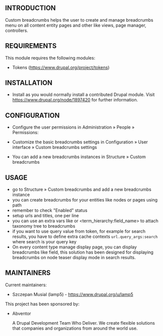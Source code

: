 INTRODUCTION
------------

Custom breadcrumbs helps the user to create and manage breadcrumbs menu on all
content entity pages and other like views, page manager, controllers.

REQUIREMENTS
------------

This module requires the following modules:

 * Tokens (https://www.drupal.org/project/tokens)

INSTALLATION
------------

 * Install as you would normally install a contributed Drupal module. Visit
   https://www.drupal.org/node/1897420 for further information.

CONFIGURATION
-------------

 * Configure the user permissions in
Administration » People » Permissions:

 * Customize the basic breadcrumbs settings in
Configuration » User interface » Custom breadcrumbs settings

 * You can add a new breadcrumbs instances in Structure » Custom
breadcrumbs

USAGE
-------------

* go to Structure » Custom breadcrumbs and add a new breadcrumbs instance
* you can create breadcrumbs for your entities like nodes or pages using path
* remember to check "Enabled" status
* setup urls and titles, one per line
* you can use an extra vars like <nolink> or <term_hierarchy:field_name> to
attach taxonomy tree to breadcrumbs
* if you want to use query value from token, for example for search results,
you have to define extra cache contexts ```url.query_args:search``` where
search is your query key
* On every content type manage display page, you can display breadcrumbs like
field, this solution has been designed for displaying breadcrumbs on node
teaser display mode in search results.


MAINTAINERS
-----------

Current maintainers:
 * Szczepan Musial (lamp5) - https://www.drupal.org/u/lamp5

This project has been sponsored by:
 * Abventor

   A Drupal Development Team Who Deliver.
   We create flexible solutions that companies and organizations from around
   the world use.
